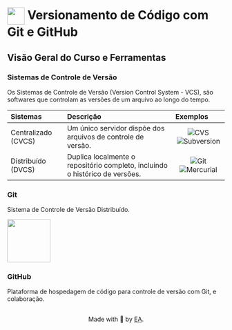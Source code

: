 <h1>
    <a href="https://www.dio.me/">
     <img align="center" width="40px" src="https://hermes.digitalinnovation.one/assets/diome/logo-minimized.png"></a>
    <span> Versionamento de Código com Git e GitHub</span>
</h1>

## Visão Geral do Curso e Ferramentas

### Sistemas de Controle de Versão
Os Sistemas de Controle de Versão (Version Control System - VCS), são softwares que controlam as versões de um arquivo ao longo do tempo. 
<table>
  <thead>
    <tr align="left">
      <th>Sistemas</th>
      <th>Descrição</th>
      <th>Exemplos</th>
    </tr>
  </thead>
  <tbody align="left">
    <tr>
      <td>Centralizado (CVCS)</td>
      <td>Um único servidor dispõe dos arquivos de controle de versão.</td>
      <td align="center">
          <img align="center" alt="CVS" src="https://img.shields.io/badge/CVS-000?style=for-the-badge&logo=cvs">
          <img align="center" alt="Subversion" src="https://img.shields.io/badge/Subversion-000?style=for-the-badge&logo=subversion">
      </td>
    </tr>
    <tr>
      <td>Distribuído (DVCS)</td>
      <td>Duplica localmente o repositório completo, incluindo o histórico de versões.</td>
      <td align="center">
          <img align="center" alt="Git" src="https://img.shields.io/badge/Git-000?style=for-the-badge&logo=git">
          <img align="center" alt="Mercurial" src="https://img.shields.io/badge/Mercurial-000?style=for-the-badge&logo=mercurial">
      </td>    
    </tr>
  </tbody>
  <tfoot></tfoot>
</table>

### Git
Sistema de Controle de Versão Distribuído.

<div>
    <img align="center" width="100px" src="https://user-images.githubusercontent.com/97471199/230219597-961612d8-c2a4-4a76-80c8-391e54c056b6.png">
</div>

### GitHub
Plataforma de hospedagem de código para controle de versão com Git, e colaboração.

##
<div align="center">Made with 💜 by <a href="https://github.com/elidianaandrade">EA</a>.</div>
